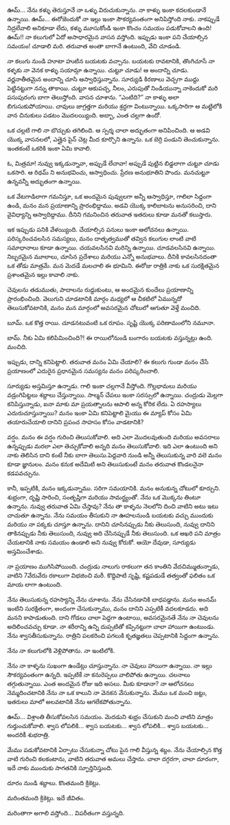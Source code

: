 
ఊమ్... నేను కళ్ళు తెరుస్తూనే నా ఒళ్ళు విరుచుకున్నాను. నా కాళ్ళు ఇంకా కదలకుండానే ఉన్నాయి. ఊమ్... ఈరోజెందుకో నా ఇల్లు ఇంకా సౌకర్యవంతంగా అనిపిస్తోంది నాకు. నాకప్పుడే నిద్రలేవాలి అనికూడా లేదు, కళ్ళు మూసుకోండి ఇంకా కొంచం సమయం పడుకోవాలని ఉంది! ఊమ్!! నా కలుగులో ఏదో అసాధారమైన వాసన వస్తోంది. ఇప్పుడు ఇంకా పని చేయాల్సిన సమయం! చూడాలి మరి. తరువాత అంతా బాగానే ఉంటుంది, వేచి చూడండి.

నా కలుగు నుండి హూటా హుటిన బయటకు వచ్చాను. బయటకు రావటానికి, తొంగిచూసే నా కళ్ళకు నా వెనక కాళ్ళు సయామ్గా ఉన్నాయి. చుట్టూ చూడు! ఆ అందాన్ని చూడు. వర్ణనాతీతమైన అందాన్ని చూసి ఆస్వాధిస్తున్నాను. సూర్యుడి కిరణాలు వెచ్చగా ముద్దు పెట్టినట్టుగా నన్ను తాకాయి. చుట్టూ ఆకుపచ్చ, నీలం, ఎరుపుతో నిండియున్నా నాకెందుకో మరి పసుపురంగు బాగా తెలుస్తోంది. వాసన చూశాను. “ఎంటిది?” నా కాళ్ళు అలా బిగుసుకుపోయాయి. చావులు జాగ్రత్తగా మరియు శ్రద్ధగా వింటున్నాయి. ఒక్కసారిగా ఆ మట్టిలోకి వాన చినుకులు పడటం మొదలయ్యింది. అబ్బా, ఎంత చల్లగా ఉందో.

ఒక చల్లటి గాలి నా బొచ్చుకు తగిలింది. ఆ స్పర్శ చాలా అద్భుతంగా అనిపించింది. ఆ అడవి యొక్క వాసనలలో, ఎత్తైన పైన్ చెట్ల మీద కూర్చొని ఉన్నాను. ఒక బెర్రి పండుని తెంచుకున్నాను. ఇంతకంటే ఒకరికి ఇంకా ఏమి కావాలి. 

ఓ, మిత్రమా! నువ్వు ఇక్కడున్నావా, అప్పుడే లేచావా! అప్పుడే పుట్టిన బిడ్డలాగా చుట్టూ చూడు ఒకసారి. ఆ రిథమ్ ని అనుభవించు, ఆస్వాధించు. ప్రేరణ అనుభూతిని పొందు. మనచుట్టూ ఉన్నవన్నీ అద్భుతంగా ఉన్నాయి.

ఒక వేటగాడిలాగా గమనిస్తూ, ఒక అందమైన పువ్వులగా అన్నీ ఆస్వాధిస్తూ, గాలిలా సిద్దంగా ఉండి, మనం మన ప్రయాణాన్ని ప్రారంభిద్దాము. అడవి యొక్క కాలిబాటను అనుసరించి, దాని వైవిధ్యాన్ని ఆస్వాదిద్దాము. దీనిని గమనించిన తరువాత ఇతరులు కూడా మనతో కలుస్తారు. 

ఇక ఇప్పుడు పనికి వేళయ్యింది. చేయాల్సిన పనులు ఇంకా ఆలోచనలు ఉన్నాయి. పరిస్కరించవలసిన సమస్యలు, మనం దాతృత్వముతో తవ్విన కలుగుల లాంటి వాటి సమాధానాలు కూడా ఉన్నాయి. చయవలసినవి మరిన్ని ఉన్నాయి. చూడవలసినవి ఉన్నాయి. నిబ్బరమైన మూలాలు, చూసిన ప్రదేశాలు మరియు ఎన్నో అనుభవాలు. దీనికి కావలసినదంతా ఒక తోడు మాత్రమే. మన మెదడే మలచాలి ఈ భూమిని. ఈరోజు రాత్రికి నాకు ఒక సురక్షితమైన ప్రశాంతమైన ఇల్లు కావాలి నాకు. 

చెవులను తడుముతు, పాదాలను రుద్దుకుంటు, ఆ అందమైన కుందేలు ప్రయాణాన్ని ప్రారంభించింది. వెలుగుని చూడటానికి మార్గం మధ్యలో ఆ చీకటిలో ఏమున్నదో తెలుసుకోవటానికి, మనం మన మార్గంలో అవసరమైన చోటులో ఆగుతూ వెళ్తే మంచిది. 

బూమ్. ఒక కొత్త రాయి. చూడనటువంటి ఒక రూపం. సృష్టి యొక్క పరిణామంలోని నమూనా.

బామ్. నీకు ఏమి కలిపిమించింది?! ఈ రాయిలోనుండి బంగారం బయటకు వస్తున్నట్లు ఉంది. మంచిది. 

ఇప్పుడు, దాన్ని కనిపెట్టాలి. తరువాత మనం ఏమి చేయాలి? ఈ కలుగు గుండా మనం చేసే ప్రయాణంలో ఎదురైన ప్రధానమైన సమస్యను మనం పరిష్కరించాలి. 

సూర్యుడు అస్తమిస్తూ ఉన్నాడు. గాలి ఇంకా చల్లగానే వీస్తోంది. గొల్లభామలు మరియు వడ్రంగిపిట్టలు శబ్దాలు చేస్తున్నాయి. సాల్మన్ చేపలు ఇంకా సరస్సులో ఉన్నాయి. చంద్రుడు మెల్లగా కనిపిస్తున్నాడు, ఐనా మాకు మా ప్రయత్నాలను ఆపాలి అన్న కోరిక లేదు. ఏ రహస్యాలు ఎదురుచూస్తున్నాయి? మనం ఇంకా ఏమి కనిపెట్టాలి మైయు ఈ మ్యాప్ కోసం ఏమి తయారుచేయాలి దానిని ప్రపంచ సాహసం కోసం వాడటానికి?

వర్షం. మనం ఈ వర్షం గురించి తెలుసుకోవాలి. అది ఎలా మొదలవుతుంది మరియు అవసరాలు ఉన్నప్పుడు మరలా ఎలా తెచ్చుకోవాలి అన్నది మనం తెలుసుకోవాలి. ఇది ఎలా ఉంటుంది అని నాకు తెలిసిన దాని కంటే నీకు బాగా తెలుసు.పెద్దవారి నుండి అన్నీ తెలుసుకున్న వారి వలె మనం కూడా జ్ఞానులం. మనం కనుక అదేమిటి అని తెలుసుకుంటే మనం తరువాత కొండలనైనా కడపవచ్చును. 

కానీ, ఇప్పటికి, మనం ఇక్కడున్నాము. సరిగా సమయానికి. మనం అనుకున్న చోటులో కూర్చుని. శుభ్రంగా, దృష్టి సారించి, సంతృప్తిగా మరియు సామర్థ్యంతో. నేను ఒక మొక్కను తింటూ ఉన్నాను. నువ్వు తరువాత ఏమి చేస్తావు? నేను తా కాళ్ళను నెలలోని దించి వాటిని అటు ఇటు చాచుతూ ఉన్నాను. నేను సమయం తీసుకుని నా ఊహలనుండి బయటకు వచ్చు ముందుకు మరియు నా పక్కకు చూస్తూ ఉన్నాను. దానిని చూసినప్పుడు నీకు తెలుసుంది, నువ్వు దానిని తాకినప్పుడు నీకు తెలుసుంది, నువ్వు అది చేసినప్పుడే నీకు తెలుసుంది. ఒక ఆఖరి పని మాత్రం చేయటానికి నాకు సమయం ఉండాలి అని నువ్వు కోరుకో. ఆయో దేవుడా, సూర్యుడు అస్తమించేశాడు. 

నా ప్రయాణం ముగిసిపోయింది. చంద్రుడు నాలుగు రాకలుగా తన కాంతిని వేదచిమ్ముతున్నాడు, వాటిని 7వేరువేరు రకాలుగా విభజించి మరీ. కొద్దిపాటి సృష్టి, కష్టపడుడే తత్వంతో ఫలితం ఒక మాయ లాగా ఉంటుంది.

నేను తెలుసుకున్న రహస్యాన్ని నేను చూశాను. నేను చేసినడానికి బాధపడ్డాను. మనం అంనమ్ ఇంటిని సురక్షితంగా, అందంగా చేసుకున్నాము, మనం దానిని ఎప్పటికీ వదలకూడదు. అది మనని కాపాడుతుంది. దాని గోడలు చాలా పెద్దగా ఉంటాయి, అవసరమైనతే నేను నా చెవులను అదిలించవచ్చు కూడా. నా శరీరాన్ని ఉన్ని దుప్పటితో కప్పినట్టుగా చాలా హాయిగా ఉంటుండు. నేను శ్వాసతీసుకున్నాను. రాత్రిని పలకరించి పగలుకి కృతజ్ఞతలు చెప్పటానికి సిద్దంగా ఉన్నాను. 

నేను నా కలుగులోకి వెళ్లిపోతాను. నా ఇంటిలోకి.

నేను నా కాళ్ళను సుఖంగా ఉండేట్లు చూస్తున్నాను. నా చెవులు హాయిగా ఉన్నాయి. నా ఇల్లు సౌకర్యవంతంగా ఉన్నది. ఇప్పటికే నా కనురెప్పలు వాలిపోతు ఉన్నాయి. చలనాలు తగ్గుతున్నాయి. ఎంత అందమైన రోజు ఇది అసలు. మీకు కూడానా? నా ఆలోచనలు నెమ్మదించటానికి నేను నా ఒక కాలుని నా వెనకన వేసుకున్నాను. మేము ఒక మంచి జట్టు, ఇతరులు మాలో అలవటానికి నేను ఆగలేకపోతున్నాను.

ఊమ్... విశ్రాంతి తీసుకోవలసిన సమయం. మెదడుని శుభ్రం చేసుకుని మంచి వాటిని మాత్రం గుర్తుంచుకోవాలి. శ్వాస లోపలికి... శ్వాస బయటకు... శ్వాస లోపలికి... శ్వాస బయటకు... అందరికీ శుభరాత్రి. 

మేము పడుకోవటానికి ఏర్పాటు చేసుకున్నా చోటు పైన గాలి వీస్తున్న శబ్దం. నేను చేయాల్సిన కొత్త వాటి గురించి కలకంటాను, వాటిని తరువాత అమలు చేస్తాను. చాలా దగ్గరగా, చాలా దూరంగా, ఇదే నాకు ముందుకు సాగతనికి స్ఫూర్తినిస్తుంది. 

దూరం నుండి శబ్దాలు. కొంతమంది క్రికెట్లు. 

మరింతమంది క్రికెట్లు. ఇదే జీవితం.

మరింతాగా అగాలి వస్తోంది... విపరీతంగా వస్తున్నది.
